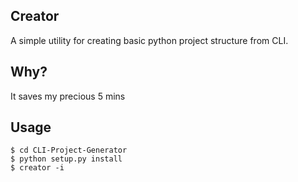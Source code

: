 ## Creator
A simple utility for creating basic python project structure from CLI.

## Why? 
It saves my precious 5 mins

## Usage
```
$ cd CLI-Project-Generator
$ python setup.py install
$ creator -i
```
